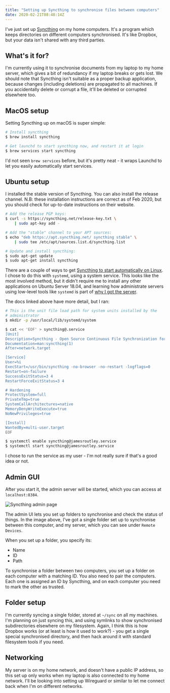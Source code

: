```yaml
---
title: "Setting up Syncthing to synchronise files between computers"
date: 2020-02-21T08:48:14Z
---
```


I've just set up [Syncthing](https://syncthing.net/) on my home computers. It's
a program which keeps directories on different computers synchronised. It's like
Dropbox, but your data isn't shared with any third parties.

## What's it for?

I'm currently using it to synchronise documents from my laptop to my home
server, which gives a bit of redundancy if my laptop breaks or gets lost. We
should note that Syncthing isn't suitable as a proper backup application,
because changes (including deletions) are propagated to all machines. If you
accidentally delete or corrupt a file, it'll be deleted or corrupted elsewhere
too.

## MacOS setup

Setting Syncthing up on macOS is super simple:

```sh
# Install syncthing
$ brew install syncthing

# Get launchd to start syncthing now, and restart it at login
$ brew services start syncthing
```

I'd not seen `brew services` before, but it's pretty neat - it wraps Launchd to
let you easily automatically start services.

## Ubuntu setup

I installed the stable version of Syncthing. You can also install the release
channel. N.B: these installation instructions are correct as of Feb 2020, but
you should check for up-to-date instructions on their website.

```sh
# Add the release PGP keys:
$ curl -s https://syncthing.net/release-key.txt \
    | sudo apt-key add -

# Add the "stable" channel to your APT sources:
$ echo "deb https://apt.syncthing.net/ syncthing stable" \
    | sudo tee /etc/apt/sources.list.d/syncthing.list

# Update and install syncthing:
$ sudo apt-get update
$ sudo apt-get install syncthing
```

There are a couple of ways to get
[Syncthing to start automatically on Linux](https://docs.syncthing.net/users/autostart.html#linux).
I chose to do this with `systemd`, using a system service. This looks like the
most involved method, but it didn't require me to install any other applications
on Ubuntu Server 18.04, and learning how administrate servers using low-level
tools like `systemd` is part of [why I got the server](/posts/pi-hole/).

The docs linked above have more detail, but I ran:

```sh
# This is the unit file load path for system units installed by the
# administrator
$ mkdir -p /usr/local/lib/systemd/system

$ cat << 'EOF' > syncthing@.service
[Unit]
Description=Syncthing - Open Source Continuous File Synchronization for %I
Documentation=man:syncthing(1)
After=network.target

[Service]
User=%i
ExecStart=/usr/bin/syncthing -no-browser -no-restart -logflags=0
Restart=on-failure
SuccessExitStatus=3 4
RestartForceExitStatus=3 4

# Hardening
ProtectSystem=full
PrivateTmp=true
SystemCallArchitectures=native
MemoryDenyWriteExecute=true
NoNewPrivileges=true

[Install]
WantedBy=multi-user.target
EOF

$ systemctl enable syncthing@jamesroutley.service
$ systemctl start syncthing@jamesroutley.service
```

I chose to run the service as my user - I'm not really sure if that's a good
idea or not.

## Admin GUI

After you start it, the admin server will be started, which you can access at
`localhost:8384`.

![Syncthing admin page](/img/posts/syncthing/admin-ui.png)

The admin UI lets you set up folders to synchronise and check the status of
things. In the image above, I've got a single folder set up to synchronise
between this computer, and my server, which you can see under `Remote Devices`.

When you set up a folder, you specify its:

- Name
- ID
- Path

To synchronise a folder between two computers, you set up a folder on each
computer with a matching ID. You also need to pair the computers. Each one is
assigned an ID by Syncthing, and on each computer you need to mark the other as
trusted.

## Folder setup

I'm currently syncing a single folder, stored at `~/sync` on all my machines.
I'm planning on just syncing this, and using symlinks to show synchronised
subdirectories elsewhere on my filesystem. Again, I think this is how Dropbox
works (or at least is how it used to work?) - you get a single special
synchronised directory, and then hack around it with standard filesystem tools
if you need.

## Networking

My server is on my home network, and doesn't have a public IP address, so this
set up only works when my laptop is also connected to my home network. I'll be
looking into setting up Wireguard or similar to let me connect back when I'm on
different networks.
